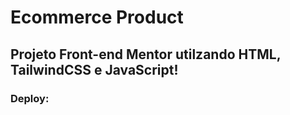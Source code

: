 # Ecommerce Product

## Projeto Front-end Mentor utilzando HTML, TailwindCSS e JavaScript!

### Deploy:
